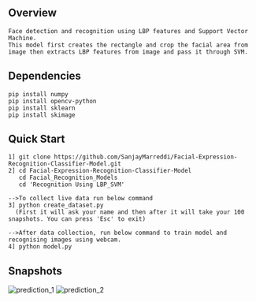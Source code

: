 ## Overview
    Face detection and recognition using LBP features and Support Vector Machine.
    This model first creates the rectangle and crop the facial area from image then extracts LBP features from image and pass it through SVM.

## Dependencies
    pip install numpy
    pip install opencv-python
    pip install sklearn
    pip install skimage
    
    
## Quick Start
    1] git clone https://github.com/SanjayMarreddi/Facial-Expression-Recognition-Classifier-Model.git
    2] cd Facial-Expression-Recognition-Classifier-Model
       cd Facial_Recognition_Models
       cd 'Recognition Using LBP_SVM'
    
    -->To collect live data run below command
    3] python create_dataset.py
      (First it will ask your name and then after it will take your 100 snapshots. You can press 'Esc' to exit)
    
    -->After data collection, run below command to train model and recognising images using webcam.
    4] python model.py
    
   
## Snapshots 

![prediction_1](https://user-images.githubusercontent.com/43903254/107783286-1883fd00-6d70-11eb-85f1-dbd71829822e.png)
![prediction_2](https://user-images.githubusercontent.com/43903254/107783306-1e79de00-6d70-11eb-9146-2f93b5eb3977.png)
    
   
